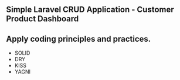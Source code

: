 ## Simple Laravel CRUD Application - Customer Product Dashboard

## Apply coding principles and practices.

 - SOLID
 - DRY 
 - KISS
 - YAGNI